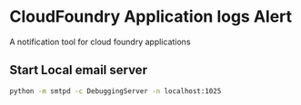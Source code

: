 # CloudFoundry Application logs Alert

A notification tool for cloud foundry applications 

## Start Local email server

```bash
python -m smtpd -c DebuggingServer -n localhost:1025
```

